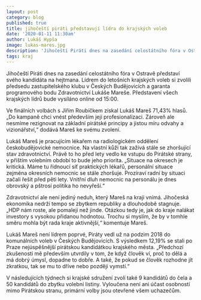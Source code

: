 ```yaml
---
layout: post
category: blog
published: true
title: jihočeští piráti představují lídra do krajských voleb
date: '2020-01-11 11:30am'
author: Lukáš Hypša
image: lukas-mares.jpg
description: 'Jihočeští Piráti dnes na zasedání celostátního fóra v Ostravě představí svého kandidáta na hejtmana. Lídrem do letošních krajských voleb si zvolili předsedu zastupitelského klubu v Českých Budějovicích a garanta programového bodu Zdravotnictví Lukáše Mareše. Představení všech krajských lídrů bude vysíláno online od 15:00.'
tags: kraj
---
```

Jihočeští Piráti dnes na zasedání celostátního fóra v Ostravě představí svého kandidáta na hejtmana. Lídrem do letošních krajských voleb si zvolili předsedu zastupitelského klubu v Českých Budějovicích a garanta programového bodu Zdravotnictví Lukáše Mareše. Představení všech krajských lídrů bude vysíláno online od 15:00.

Ve finálních volbách s Jiřím Roubíčkem získal Lukáš Mareš 71,43% hlasů. „Do kampaně chci vnést především její profesionalizaci. Zároveň ale nesmíme rezignovat na základní pirátské principy a jistou míru odvahy a vizionářství,“ dodává Mareš ke svému zvolení.

Lukáš Mareš je pracujícím lékařem na radiologickém oddělení českobudějovické nemocnice. Na vlastní kůži tak zažívá stále se zhoršující stav zdravotnictví. Právě to ho před lety vedlo ke vstupu do Pirátské strany, v příštím volebním období to bude jeho priorita. „Situace na okresech je kritická. Máme tu řídnoucí síť praktických lékařů, personální situace zejména okresních nemocnic se stále zhoršuje. Prozíraví radní by situaci začali řešit před pěti lety. Vnitřní dluh nemocnic na personálu je dnes obrovský a pštrosí politika ho nevyřeší.“

Zdravotnictví ale není jediný neduh, který Mareš na kraji vnímá. Jihočeská ekonomika nedrží tempo se zbytkem republiky a dlouhodobě stagnuje. „HDP nám roste, ale pomaleji než jinde. Otázkou tedy je, jak do kraje nalákat investory s vysokou přidanou hodnotou. Trochu si myslím, že by v tomhle směru mohla být rada kraje aktivnější,“ komentuje Mareš.

Lukáš Mareš není lídrem poprvé, Piráty vedl už na podzim 2018 do komunálních voleb v Českých Budějovicích. S výsledkem 12,19% se stali po Praze nejúspěšnější pirátskou kandidátkou krajského města. „Předchozí zkušenosti mě především utvrdily v tom, že když člověk ví,  proč to dělá a má dobrý úmysl, dopadne to dobře. A také, že pokud se člověk rozhodne jít zkratkou, tak se mu to dříve nebo později vymstí.“

V následujících týdnech si krajské sdružení zvolí také 9 kandidátů do čela a 50 kandidátů do zbytku volební listiny. Vyloučena není ani účast osobností mimo Pirátskou stranu, primární volby jsou otevřené všem uchazečům.
